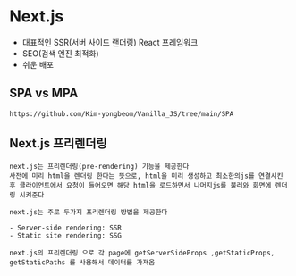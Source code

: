 # Next.js
- 대표적인 SSR(서버 사이드 랜더링) React 프레임워크
- SEO(검색 엔진 최적화)
- 쉬운 배포

## SPA vs MPA
```
https://github.com/Kim-yongbeom/Vanilla_JS/tree/main/SPA
```

## Next.js 프리렌더링
```
next.js는 프리렌더링(pre-rendering) 기능을 제공한다
사전에 미리 html을 렌더링 한다는 뜻으로, html을 미리 생성하고 최소한의js를 연결시킨 후 클라이언트에서 요청이 들어오면 해당 html을 로드하면서 나머지js를 불러와 화면에 렌더링 시켜준다

next.js는 주로 두가지 프리렌더링 방법을 제공한다

- Server-side rendering: SSR 
- Static site rendering: SSG

next.js의 프리렌더링 으로 각 page에 getServerSideProps ,getStaticProps, getStaticPaths 를 사용해서 데이터를 가져옴
```
